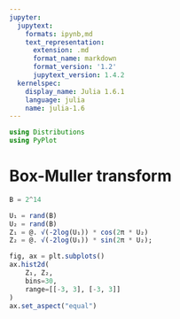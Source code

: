 ```yaml
---
jupyter:
  jupytext:
    formats: ipynb,md
    text_representation:
      extension: .md
      format_name: markdown
      format_version: '1.2'
      jupytext_version: 1.4.2
  kernelspec:
    display_name: Julia 1.6.1
    language: julia
    name: julia-1.6
---
```


```julia
using Distributions
using PyPlot
```

# Box-Muller transform

```julia
B = 2^14

U₁ = rand(B)
U₂ = rand(B)
Z₁ = @. √(-2log(U₁)) * cos(2π * U₂)
Z₂ = @. √(-2log(U₁)) * sin(2π * U₂);
```

```julia
fig, ax = plt.subplots()
ax.hist2d(
    Z₁, Z₂, 
    bins=30, 
    range=[[-3, 3], [-3, 3]]
)
ax.set_aspect("equal")
```

```julia

```

```julia

```
